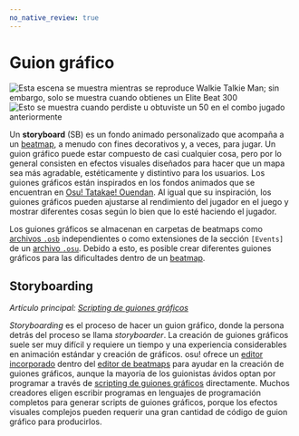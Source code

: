 ```yaml
---
no_native_review: true
---
```


# Guion gráfico

![](img/Sbpassing.png "Esta escena se muestra mientras se reproduce Walkie Talkie Man; sin embargo, solo se muestra cuando obtienes un Elite Beat 300")
![](img/Sbfailing.png "Esto se muestra cuando perdiste u obtuviste un 50 en el combo jugado anteriormente")

Un **storyboard** (SB) es un fondo animado personalizado que acompaña a un [beatmap](/wiki/Beatmap), a menudo con fines decorativos y, a veces, para jugar. Un guion gráfico puede estar compuesto de casi cualquier cosa, pero por lo general consisten en efectos visuales diseñados para hacer que un mapa sea más agradable, estéticamente y distintivo para los usuarios. Los guiones gráficos están inspirados en los fondos animados que se encuentran en [Osu! Tatakae! Ouendan](/wiki/Disambiguation/Ouendan). Al igual que su inspiración, los guiones gráficos pueden ajustarse al rendimiento del jugador en el juego y mostrar diferentes cosas según lo bien que lo esté haciendo el jugador.

Los guiones gráficos se almacenan en carpetas de beatmaps como [archivos `.osb`](/wiki/Client/File_formats/osb_(file_format)) independientes o como extensiones de la sección `[Events]` de un [archivo `.osu`](/wiki/Client/File_formats/osu_(file_format)). Debido a esto, es posible crear diferentes guiones gráficos para las dificultades dentro de un [beatmap](/wiki/Beatmap).

## Storyboarding

*Artículo principal: [Scripting de guiones gráficos](/wiki/Storyboard/Scripting)*

*Storyboarding* es el proceso de hacer un guion gráfico, donde la persona detrás del proceso se llama *storyboarder*. La creación de guiones gráficos suele ser muy difícil y requiere un tiempo y una experiencia considerables en animación estándar y creación de gráficos. osu! ofrece un [editor incorporado](/wiki/Client/Beatmap_editor/Design) dentro del [editor de beatmaps](/wiki/Client/Beatmap_editor) para ayudar en la creación de guiones gráficos, aunque la mayoría de los guionistas ávidos optan por programar a través de [scripting de guiones gráficos](/wiki/Storyboard/Scripting) directamente. Muchos creadores eligen escribir programas en lenguajes de programación completos para generar scripts de guiones gráficos, porque los efectos visuales complejos pueden requerir una gran cantidad de código de guion gráfico para producirlos.
